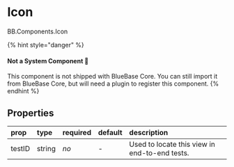 # Icon

BB.Components.Icon

{% hint style="danger" %}
#### Not a System Component 📌

This component is not shipped with BlueBase Core. You can still import it from BlueBase Core, but will need a plugin to register this component.
{% endhint %}

## Properties

| prop | type | required | default | description |
| :--- | :--- | :--- | :--- | :--- |
| testID | string | _no_ | - | Used to locate this view in end-to-end tests. |

